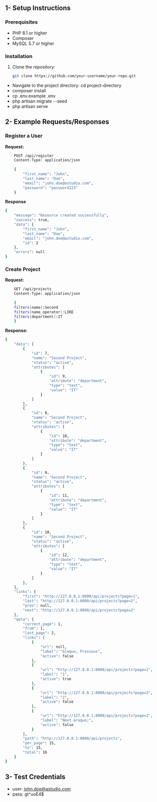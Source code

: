 ## 1- Setup Instructions

### Prerequisites
- PHP 8.1 or higher
- Composer
- MySQL 5.7 or higher

### Installation
1. Clone the repository:
   ```bash
   git clone https://github.com/your-username/your-repo.git
   
- Navigate to the project directory: cd project-directory
- composer install
- cp .env.example .env
- php artisan migrate --seed
- php artisan serve

## 2- Example Requests/Responses

### Register a User
**Request:**
```bash
    POST /api/register
    Content-Type: application/json
    
    {
        "first_name": "John",
        "last_name": "Doe",
        "email": "john.doe@astudio.com",
        "password": "password123"
    }
```
**Response**
```bash
{
    "message": "Resource created successfully",
    "success": true,
    "data": {
        "first_name": "John",
        "last_name": "Doe",
        "email": "john.doe@astudio.com",
        "id": 2
    },
    "errors": null
}
```

### Create Project
**Request:**
```bash
    GET /api/projects
    Content-Type: application/json
    
    {
    filters[name]:Second
    filters[name_operator]:LIKE
    filters[department]:IT
    }
```
**Response:**

```bash
{
    "data": [
        {
            "id": 7,
            "name": "Second Project",
            "status": "active",
            "attributes": [
                {
                    "id": 9,
                    "attribute": "department",
                    "type": "text",
                    "value": "IT"
                }
            ]
        },
        {
            "id": 8,
            "name": "Second Project",
            "status": "active",
            "attributes": [
                {
                    "id": 10,
                    "attribute": "department",
                    "type": "text",
                    "value": "IT"
                }
            ]
        },
        {
            "id": 9,
            "name": "Second Project",
            "status": "active",
            "attributes": [
                {
                    "id": 11,
                    "attribute": "department",
                    "type": "text",
                    "value": "IT"
                }
            ]
        },
        {
            "id": 10,
            "name": "Second Project",
            "status": "active",
            "attributes": [
                {
                    "id": 12,
                    "attribute": "department",
                    "type": "text",
                    "value": "IT"
                }
            ]
        },
    ],
    "links": {
        "first": "http://127.0.0.1:8000/api/projects?page=1",
        "last": "http://127.0.0.1:8000/api/projects?page=2",
        "prev": null,
        "next": "http://127.0.0.1:8000/api/projects?page=2"
    },
    "meta": {
        "current_page": 1,
        "from": 1,
        "last_page": 2,
        "links": [
            {
                "url": null,
                "label": "&laquo; Previous",
                "active": false
            },
            {
                "url": "http://127.0.0.1:8000/api/projects?page=1",
                "label": "1",
                "active": true
            },
            {
                "url": "http://127.0.0.1:8000/api/projects?page=2",
                "label": "2",
                "active": false
            },
            {
                "url": "http://127.0.0.1:8000/api/projects?page=2",
                "label": "Next &raquo;",
                "active": false
            }
        ],
        "path": "http://127.0.0.1:8000/api/projects",
        "per_page": 15,
        "to": 15,
        "total": 16
    }
}
```
## 3- Test Credentials

- user:
john.doe@astudio.com
- pass:
gt^uoE4$

